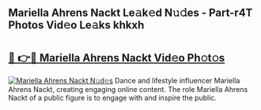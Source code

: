 ## Mariella Ahrens Nackt Le𝚊k𝚎d N𝚞𝚍es - Part-r4T Photos Vid𝚎o Le𝚊ks khkxh

# <h2><a href="http://fb2o9ug.evod.top/?m=Mariella+Ahrens+Nackt">🔗 👉🔴 Mariella Ahrens Nackt Vid𝚎o Ph𝚘t𝚘s</a></h2>

[![Mariella Ahrens Nackt N𝚞d𝚎s](https://i.imgur.com/8V9OHl7.gif)](http://fb2o9ug.evod.top/?m=Mariella+Ahrens+Nackt)
Dance and lifestyle influencer Mariella Ahrens Nackt, creating engaging online content. The role Mariella Ahrens Nackt of a public figure is to engage with and inspire the public. 

